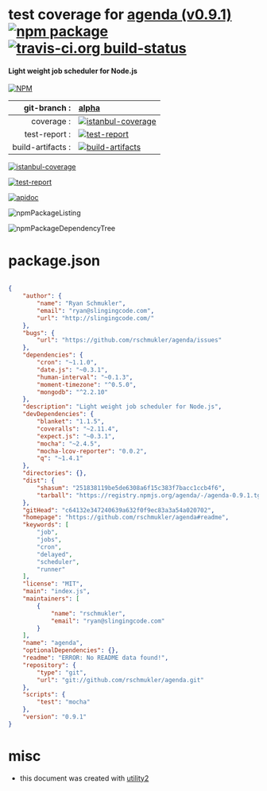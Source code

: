 # test coverage for  [agenda (v0.9.1)](https://github.com/rschmukler/agenda#readme)  [![npm package](https://img.shields.io/npm/v/npmtest-agenda.svg?style=flat-square)](https://www.npmjs.org/package/npmtest-agenda) [![travis-ci.org build-status](https://api.travis-ci.org/npmtest/node-npmtest-agenda.svg)](https://travis-ci.org/npmtest/node-npmtest-agenda)
#### Light weight job scheduler for Node.js

[![NPM](https://nodei.co/npm/agenda.png?downloads=true)](https://www.npmjs.com/package/agenda)

| git-branch : | [alpha](https://github.com/npmtest/node-npmtest-agenda/tree/alpha)|
|--:|:--|
| coverage : | [![istanbul-coverage](https://npmtest.github.io/node-npmtest-agenda/build/coverage.badge.svg)](https://npmtest.github.io/node-npmtest-agenda/build/coverage.html/index.html)|
| test-report : | [![test-report](https://npmtest.github.io/node-npmtest-agenda/build/test-report.badge.svg)](https://npmtest.github.io/node-npmtest-agenda/build/test-report.html)|
| build-artifacts : | [![build-artifacts](https://npmtest.github.io/node-npmtest-agenda/glyphicons_144_folder_open.png)](https://github.com/npmtest/node-npmtest-agenda/tree/gh-pages/build)|

[![istanbul-coverage](https://npmtest.github.io/node-npmtest-agenda/build/screenCapture.buildCustomOrg.browser.coverage.html.png)](https://npmtest.github.io/node-npmtest-agenda/build/coverage.html/index.html)

[![test-report](https://npmtest.github.io/node-npmtest-agenda/build/screenCapture.buildCustomOrg.browser.%252Fhome%252Ftravis%252Fbuild%252Fnpmtest%252Fnode-npmtest-agenda%252Ftmp%252Fbuild%252Ftest-report.html.png)](https://npmtest.github.io/node-npmtest-agenda/build/test-report.html)

[![apidoc](https://npmdoc.github.io/node-npmdoc-agenda/build/screenCapture.buildApidoc.browser.%252Fhome%252Ftravis%252Fbuild%252Fnpmdoc%252Fnode-npmdoc-agenda%252Ftmp%252Fbuild%252Fapidoc.html.png)](https://npmdoc.github.io/node-npmdoc-agenda/build/apidoc.html)

![npmPackageListing](https://npmtest.github.io/node-npmtest-agenda/build/screenCapture.npmPackageListing.svg)

![npmPackageDependencyTree](https://npmtest.github.io/node-npmtest-agenda/build/screenCapture.npmPackageDependencyTree.svg)



# package.json

```json

{
    "author": {
        "name": "Ryan Schmukler",
        "email": "ryan@slingingcode.com",
        "url": "http://slingingcode.com/"
    },
    "bugs": {
        "url": "https://github.com/rschmukler/agenda/issues"
    },
    "dependencies": {
        "cron": "~1.1.0",
        "date.js": "~0.3.1",
        "human-interval": "~0.1.3",
        "moment-timezone": "^0.5.0",
        "mongodb": "^2.2.10"
    },
    "description": "Light weight job scheduler for Node.js",
    "devDependencies": {
        "blanket": "1.1.5",
        "coveralls": "~2.11.4",
        "expect.js": "~0.3.1",
        "mocha": "~2.4.5",
        "mocha-lcov-reporter": "0.0.2",
        "q": "~1.4.1"
    },
    "directories": {},
    "dist": {
        "shasum": "251838119be5de6308a6f15c383f7bacc1ccb4f6",
        "tarball": "https://registry.npmjs.org/agenda/-/agenda-0.9.1.tgz"
    },
    "gitHead": "c64132e347240639a632f0f9ec83a3a54a020702",
    "homepage": "https://github.com/rschmukler/agenda#readme",
    "keywords": [
        "job",
        "jobs",
        "cron",
        "delayed",
        "scheduler",
        "runner"
    ],
    "license": "MIT",
    "main": "index.js",
    "maintainers": [
        {
            "name": "rschmukler",
            "email": "ryan@slingingcode.com"
        }
    ],
    "name": "agenda",
    "optionalDependencies": {},
    "readme": "ERROR: No README data found!",
    "repository": {
        "type": "git",
        "url": "git://github.com/rschmukler/agenda.git"
    },
    "scripts": {
        "test": "mocha"
    },
    "version": "0.9.1"
}
```



# misc
- this document was created with [utility2](https://github.com/kaizhu256/node-utility2)
